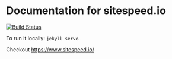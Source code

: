 Documentation for sitespeed.io
================

[![Build Status](https://travis-ci.org/sitespeedio/doc.sitespeed.io.svg)](https://travis-ci.org/sitespeedio/doc.sitespeed.io)

To run it locally: <code>jekyll serve</code>. 

Checkout https://www.sitespeed.io/
